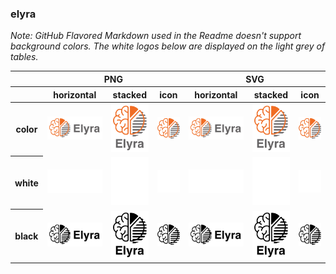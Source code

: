 ### elyra

*Note: GitHub Flavored Markdown used in the Readme doesn't support background colors. The white logos below are displayed on the light grey of tables.*

<table class="logos-table">
	<thead>
		<tr>
			<th></th>
			<th colspan="3">PNG</th>
			<th colspan="3">SVG</th>
		</tr>
		<tr>
			<th></th>
			<th>horizontal</th>
			<th>stacked</th>
			<th>icon</th>
			<th>horizontal</th>
			<th>stacked</th>
			<th>icon</th>
		</tr>
	</thead>	
    <tbody>
		<tr>
			<th>color</th>
			<td><a href="horizontal/color/elyra-horizontal-color.png" download><img src="horizontal/color/elyra-horizontal-color.png" width="200"></a></td>
			<td><a href="stacked/color/elyra-stacked-color.png" download><img src="stacked/color/elyra-stacked-color.png" width="95"></a></td>
			<td><a href="icon/color/elyra-icon-color.png" download><img src="icon/color/elyra-icon-color.png" width="75"></a></td>
			<td><a href="horizontal/color/elyra-horizontal-color.svg" download><img src="horizontal/color/elyra-horizontal-color.svg" width="200"></a></td>
			<td><a href="stacked/color/elyra-stacked-color.svg" download><img src="stacked/color/elyra-stacked-color.svg" width="95"></a></td>
			<td><a href="icon/color/elyra-icon-color.png" download><img src="icon/color/elyra-icon-color.png" width="75"></a></td>
		</tr>
		<tr>
			<th>white</th>
			<td><a href="horizontal/white/elyra-horizontal-white.png" download><img src="horizontal/white/elyra-horizontal-white.png" width="200"></a></td>
			<td><a href="stacked/white/elyra-stacked-white.png" download><img src="stacked/white/elyra-stacked-white.png" width="95"></a></td>
			<td><a href="icon/white/elyra-icon-white.png" download><img src="icon/white/elyra-icon-white.png" width="75"></a></td>
			<td><a href="horizontal/white/elyra-horizontal-white.svg" download><img src="horizontal/white/elyra-horizontal-white.svg" width="200"></a></td>
			<td><a href="stacked/white/elyra-stacked-white.svg" download><img src="stacked/white/elyra-stacked-white.svg" width="95"></a></td>
			<td><a href="icon/white/elyra-icon-white.svg" download><img src="icon/white/elyra-icon-white.svg" width="75"></a></td>
		</tr>
		<tr>
			<th>black</th>
			<td><a href="horizontal/black/elyra-horizontal-black.png" download><img src="horizontal/black/elyra-horizontal-black.png" width="200"></a></td>
			<td><a href="stacked/black/elyra-stacked-black.png" download><img src="stacked/black/elyra-stacked-black.png" width="95"></a></td>
			<td><a href="icon/black/elyra-icon-black.png" download><img src="icon/black/elyra-icon-black.png" width="75"></a></td>
			<td><a href="horizontal/black/elyra-horizontal-black.svg" download><img src="horizontal/black/elyra-horizontal-black.svg" width="200"></a></td>
			<td><a href="stacked/black/elyra-stacked-black.svg" download><img src="stacked/black/elyra-stacked-black.svg" width="95"></a></td>
			<td><a href="icon/black/elyra-icon-black.svg" download><img src="icon/black/elyra-icon-black.svg" width="75"></a></td>
		</tr>
	</tbody>	
</table>

